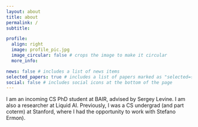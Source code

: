 ```yaml
---
layout: about
title: about
permalink: /
subtitle: 

profile:
  align: right
  image: profile_pic.jpg
  image_circular: false # crops the image to make it circular
  more_info:

news: false # includes a list of news items
selected_papers: true # includes a list of papers marked as "selected={true}"
social: false # includes social icons at the bottom of the page
---
```


I am an incoming CS PhD student at BAIR, advised by Sergey Levine. I am also a researcher at Liquid AI. Previously, I was a CS undergrad (and part coterm) at Stanford, where I had the opportunity to work with Stefano Ermon).
